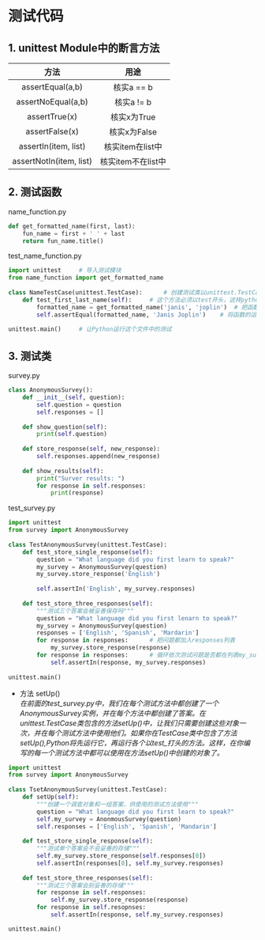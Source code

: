 # 测试代码       
## 1. unittest Module中的断言方法       
| 方法 | 用途 |            
|:----:|:----:|       
| assertEqual(a,b) | 核实a == b |       
| assertNoEqual(a,b) | 核实a != b |       
| assertTrue(x) | 核实x为True |       
| assertFalse(x) | 核实x为False |       
| assertIn(item, list) | 核实item在list中 |       
| assertNotIn(item, list) | 核实item不在list中 |       
       
## 2. 测试函数       
name_function.py       
```python       
def get_formatted_name(first, last):       
    fun_name = first + ' ' + last       
    return fun_name.title()       
```       
       
test_name_function.py       
```python       
import unittest     # 导入测试模块       
from name_function import get_formatted_name       
       
class NameTestCase(unittest.TestCase):      # 创建测试类以unittest.TestCase为父类，并以驼峰法命名       
    def test_first_last_name(self):     # 这个方法必须以test开头，这样python才会自动运行这个方法       
        formatted_name = get_formatted_name('janis', 'joplin')  # 把函数的运行结果赋值到formatted_name中       
        self.assertEqual(formatted_name, 'Janis Joplin')    # 将函数的运行结果与'Janis Joplin'比较是否相同       
       
unittest.main()     # 让Python运行这个文件中的测试       
```       
       
## 3. 测试类       
       
survey.py       
```python       
class AnonymousSurvey():       
    def __init__(self, question):       
        self.question = question       
        self.responses = []       
       
    def show_question(self):       
        print(self.question)       
       
    def store_response(self, new_response):       
        self.responses.append(new_response)       
       
    def show_results(self):       
        print("Surver results: ")       
        for response in self.responses:       
            print(response)       
```       
       
test_survey.py       
```python       
import unittest       
from survey import AnonymousSurvey       
       
class TestAnonymousSurvey(unittest.TestCase):       
    def test_store_single_response(self):       
        question = "What language did you first learn to speak?"       
        my_survey = AnonymousSurvey(question)       
        my_survey.store_response('English')       
       
        self.assertIn('English', my_survey.responses)       
       
    def test_store_three_responses(self):       
        """测试三个答案会被妥善保存吗"""       
        question = "What language did you first lenarn to speak?"       
        my_survey = AnonymousSurvey(question)       
        responses = ['English', 'Spanish', 'Mardarin']       
        for response in responses:      # 把问题都加入responses列表       
            my_survey.store_response(response)       
        for response in responses:      # 循环依次测试问题是否都在列表my_survey.responses中       
            self.assertIn(response, my_survey.responses)       
       
unittest.main()       
```       
       
* 方法 setUp()       
*在前面的test_survey.py中，我们在每个测试方法中都创建了一个AnonymousSurvey实例，并在每个方法中都创建了答案。在unittest.TestCase类包含的方法setUp()中，让我们只需要创建这些对象一次，并在每个测试方法中使用他们。如果你在TestCase类中包含了方法setUp(),Python将先运行它，再运行各个以test_打头的方法。这样，在你编写的每一个测试方法中都可以使用在方法setUp()中创建的对象了。*       
```python       
import unittest       
from survey import AnonymousSurvey       
       
class TsetAnonymousSurvey(unittest.TestCase):       
    def setUp(self):       
        """创建一个调查对象和一组答案，供使用的测试方法使用"""       
        question = "What language did you first learn to speak?"       
        self.my_survey = AnonmousSurvey(question)       
        self.responses = ['English', 'Spanish', 'Mandarin']       
       
    def test_store_single_response(self):       
        """测试单个答案会不会妥善的存储"""       
        self.my_survey.store_response(self.responses[0])       
        self.assertIn(responses[0], self.my_survey.responses)       
       
    def test_store_three_responses(self):       
        """测试三个答案会别妥善的存储"""       
        for response in self.responses:       
            self.my_survey.store_response(response)       
        for response in self.resopnses:       
            self.assertIn(response, self.my_survey.responses)       

unittest.main()
```